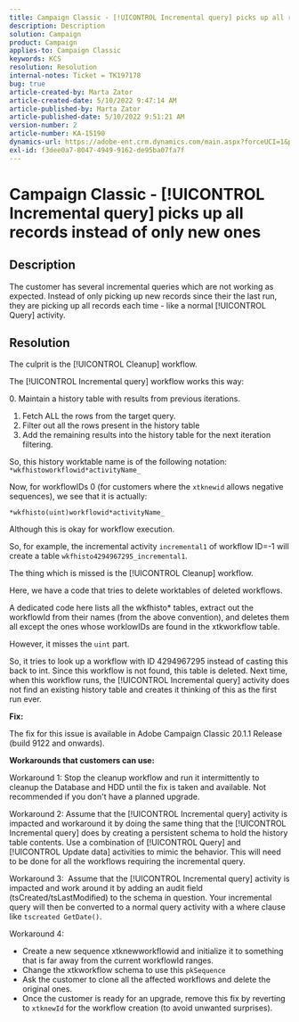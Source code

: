 ```yaml
---
title: Campaign Classic - [!UICONTROL Incremental query] picks up all records instead of only new ones
description: Description
solution: Campaign
product: Campaign
applies-to: Campaign Classic
keywords: KCS
resolution: Resolution
internal-notes: Ticket = TK197178
bug: true
article-created-by: Marta Zator
article-created-date: 5/10/2022 9:47:14 AM
article-published-by: Marta Zator
article-published-date: 5/10/2022 9:51:21 AM
version-number: 2
article-number: KA-15190
dynamics-url: https://adobe-ent.crm.dynamics.com/main.aspx?forceUCI=1&pagetype=entityrecord&etn=knowledgearticle&id=ad8bd527-46d0-ec11-a7b5-00224809c101
exl-id: f3dee0a7-8047-4949-9162-de95ba07fa7f
---
```

# Campaign Classic - [!UICONTROL Incremental query] picks up all records instead of only new ones

## Description


The customer has several incremental queries which are not working as expected. Instead of only picking up new records since their the last run, they are picking up all records each time - like a normal [!UICONTROL Query] activity.


## Resolution


The culprit is the [!UICONTROL Cleanup] workflow.

The [!UICONTROL Incremental query] workflow works this way:

&#x200B;0. Maintain a history table with results from previous iterations.
1. Fetch ALL the rows from the target query.
2. Filter out all the rows present in the history table
3. Add the remaining results into the history table for the next iteration filtering.

So, this history worktable name is of the following notation:
`*wkfhistoworkflowid*activityName_`

Now, for workflowIDs  0 (for customers where the `xtknewid` allows negative sequences), we see that it is actually:

`*wkfhisto(uint)workflowid*activityName_`

Although this is okay for workflow execution.

So, for example, the incremental activity `incremental1` of workflow ID=-1 will create a table `wkfhisto4294967295_incremental1`.

The thing which is missed is the [!UICONTROL Cleanup] workflow.

Here, we have a code that tries to delete worktables of deleted workflows.

A dedicated code here lists all the wkfhisto\* tables, extract out the workflowId from their names (from the above convention), and deletes them all except the ones whose worklowIDs are found in the xtkworkflow table.

However, it misses the `uint` part.

So, it tries to look up a workflow with ID 4294967295 instead of casting this back to int. Since this workflow is not found, this table is deleted. Next time, when this workflow runs, the [!UICONTROL Incremental query] activity does not find an existing history table and creates it thinking of this as the first run ever.

<b>Fix:</b>

The fix for this issue is available in Adobe Campaign Classic 20.1.1 Release (build 9122 and onwards).

<b>Workarounds that customers can use:</b>

Workaround 1: Stop the cleanup workflow and run it intermittently to cleanup the Database and HDD until the fix is taken and available. Not recommended if you don't have a planned upgrade.

Workaround 2: Assume that the [!UICONTROL Incremental query] activity is impacted and workaround it by doing the same thing that the [!UICONTROL Incremental query] does by creating a persistent schema to hold the history table contents. Use a combination of [!UICONTROL Query] and [!UICONTROL Update data] activities to mimic the behavior. This will need to be done for all the workflows requiring the incremental query.

Workaround 3:  Assume that the [!UICONTROL Incremental query] activity is impacted and work around it by adding an audit field (tsCreated/tsLastModified) to the schema in question. Your incremental query will then be converted to a normal query activity with a where clause like `tscreated GetDate()`.

Workaround 4:

- Create a new sequence xtknewworkflowid and initialize it to something that is far away from the current workflowId ranges.
- Change the xtkworkflow schema to use this `pkSequence`
- Ask the customer to clone all the affected workflows and delete the original ones.
- Once the customer is ready for an upgrade, remove this fix by reverting to `xtknewId` for the workflow creation (to avoid unwanted surprises).
